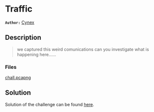 # Traffic

**`Author:`** [Cynex](https://github.com/cynex-k)

## Description
  > we captured this weird comunications
  > can you investigate what is happening here...... 
### Files
[chall.pcapng](./chall.pcapng)
## Solution

Solution of the challenge can be found [here](solution/).

